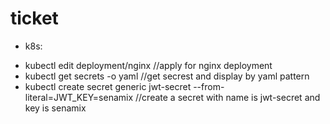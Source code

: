 # ticket

- k8s:

* kubectl edit deployment/nginx //apply for nginx deployment
* kubectl get secrets -o yaml //get secrest and display by yaml pattern
* kubectl create secret generic jwt-secret --from-literal=JWT_KEY=senamix //create a secret with name is jwt-secret and key is senamix
